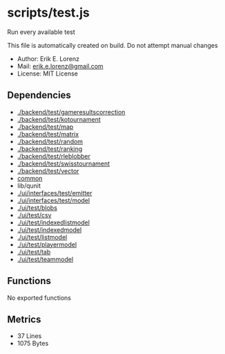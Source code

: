 # scripts/test.js


Run every available test

This file is automatically created on build. Do not attempt manual changes
* Author: Erik E. Lorenz 
* Mail: <erik.e.lorenz@gmail.com>
* License: MIT License


## Dependencies

* <a href="./backend/test/gameresultscorrection.html">./backend/test/gameresultscorrection</a>
* <a href="./backend/test/kotournament.html">./backend/test/kotournament</a>
* <a href="./backend/test/map.html">./backend/test/map</a>
* <a href="./backend/test/matrix.html">./backend/test/matrix</a>
* <a href="./backend/test/random.html">./backend/test/random</a>
* <a href="./backend/test/ranking.html">./backend/test/ranking</a>
* <a href="./backend/test/rleblobber.html">./backend/test/rleblobber</a>
* <a href="./backend/test/swisstournament.html">./backend/test/swisstournament</a>
* <a href="./backend/test/vector.html">./backend/test/vector</a>
* <a href="common.html">common</a>
* lib/qunit
* <a href="./ui/interfaces/test/emitter.html">./ui/interfaces/test/emitter</a>
* <a href="./ui/interfaces/test/model.html">./ui/interfaces/test/model</a>
* <a href="./ui/test/blobs.html">./ui/test/blobs</a>
* <a href="./ui/test/csv.html">./ui/test/csv</a>
* <a href="./ui/test/indexedlistmodel.html">./ui/test/indexedlistmodel</a>
* <a href="./ui/test/indexedmodel.html">./ui/test/indexedmodel</a>
* <a href="./ui/test/listmodel.html">./ui/test/listmodel</a>
* <a href="./ui/test/playermodel.html">./ui/test/playermodel</a>
* <a href="./ui/test/tab.html">./ui/test/tab</a>
* <a href="./ui/test/teammodel.html">./ui/test/teammodel</a>

## Functions

No exported functions

## Metrics

* 37 Lines
* 1075 Bytes

